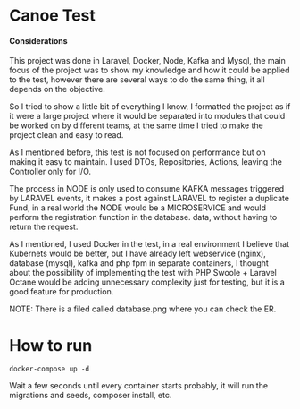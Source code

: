 
# Canoe Test
#### Considerations
This project was done in Laravel, Docker, Node, Kafka and Mysql, the main focus of the project was to show my knowledge and how it could be applied to the test, however there are several ways to do the same thing, it all depends on the objective.

So I tried to show a little bit of everything I know, I formatted the project as if it were a large project where it would be separated into modules that could be worked on by different teams, at the same time I tried to make the project clean and easy to read.

As I mentioned before, this test is not focused on performance but on making it easy to maintain. I used DTOs, Repositories, Actions, leaving the Controller only for I/O.

The process in NODE is only used to consume KAFKA messages triggered by LARAVEL events, it makes a post against LARAVEL to register a duplicate Fund, in a real world the NODE would be a MICROSERVICE and would perform the registration function in the database. data, without having to return the request.

As I mentioned, I used Docker in the test, in a real environment I believe that Kubernets would be better, but I have already left webservice (nginx), database (mysql), kafka and php fpm in separate containers, I thought about the possibility of implementing the test with PHP Swoole + Laravel Octane would be adding unnecessary complexity just for testing, but it is a good feature for production.

NOTE: There is a filed called database.png where you can check the ER.

# How to run
`docker-compose up -d`

Wait a few seconds until every container starts probably, it will run the migrations and seeds, composer install, etc.
